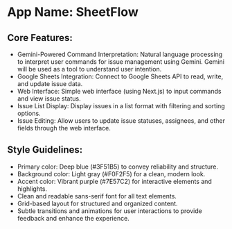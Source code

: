 # **App Name**: SheetFlow

## Core Features:

- Gemini-Powered Command Interpretation: Natural language processing to interpret user commands for issue management using Gemini. Gemini will be used as a tool to understand user intention.
- Google Sheets Integration: Connect to Google Sheets API to read, write, and update issue data.
- Web Interface: Simple web interface (using Next.js) to input commands and view issue status.
- Issue List Display: Display issues in a list format with filtering and sorting options.
- Issue Editing: Allow users to update issue statuses, assignees, and other fields through the web interface.

## Style Guidelines:

- Primary color: Deep blue (#3F51B5) to convey reliability and structure.
- Background color: Light gray (#F0F2F5) for a clean, modern look.
- Accent color: Vibrant purple (#7E57C2) for interactive elements and highlights.
- Clean and readable sans-serif font for all text elements.
- Grid-based layout for structured and organized content.
- Subtle transitions and animations for user interactions to provide feedback and enhance the experience.